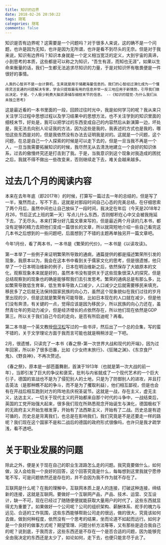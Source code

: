 ```yaml
---
title: 知识的边界
date: 2018-02-26 20:50:22
tags: 随笔
categories: 随笔
comments: false
---
```

知识是否有边界呢？这需要是一个问题吗？对于很多人来说，这的确不是一个问题，也许是因为无知，也许是因为无所谓，也许是看不到尽头的无奈。但是对于我来说，知识有边界吗？知识本身就是一个定义相当宽泛的定义，大到宇宙的真谛，小到思考的本质，这些都是可以称之为知识，“吾生有涯，而知也无涯”，如果以生命来衡量的话，我们一生都无法追求尽知识的力量，于是对知识怀有敬畏便是一件很好的事情。
<!--more-->
`人类的心智并不是一台计算机，生来就是用于储藏海量信息的。我们的心智经过演化成为一个懂得灵活变通的问题解决专家，学会只提取最有用的信息并举一反三地应用于新情势，引导我们做出决定。于是，个人极少耗费大脑资源储存细枝末节的信息。 --《知识的错觉-为什么我们从未独立思考》`

这是最近看的一本书里面的一段，回顾过往时光中，我是如何学习的呢？我从来只关注学习过程中思想过程以及学习结果中的思想方法，也不关注学到的知识里面的细枝末节，好处是，我可以把学过的东西变成自己的内容然后从新演算一边，坏处是，我无法去向别人论证我的方法，因为这些是我的，我表述的方式也是我的，哪怕这些东西是对的，但是我依然没有办法去证明我是对的。这就是一个问题，这个问题，在总是自己一个人探索的时候是可以走下去的，但是一旦当我不再是一个人，一旦当我需要拓展知识的时候，我尽然无从去清洗地建立一个良好的知识体系，过去的傲慢终究还是打击到了我。于是，当我意识到这个现象对我造成的困扰之后，我就不得不做出一些改变来，否则继续走下去，难关会越来越多。

# 过去几个月的阅读内容
本来在去年年底（即2017年）的时候，打算写一篇过去一年的总结的，但是写了一半，戛然而止，写不下去，这就是对那段时间自己心态的完美总结，在仔细思索了两个月后，虽然中间也让自己放纵了一段时间，我决定在年后（今天是2018年2月26，节后正式上班的第一天）写点儿什么东西，否则郁积在心中又会被我拖延下去，了无尽头。本来打算分好几篇文章来写的，但是最近两个月读的几本书，都没有足够的精力去把他们变成一篇很长的文章，所以就简短地介绍一些自己看完这几本书之后想到的一些问题吧，后面想到了不错的主题再单独另开一篇文章吧。

今年1月份，看了两本书，一本书是《繁荣的代价》，一本书是《以读攻读》。

第一本举了一些例子来证明繁荣所导致的通病，通篇提供的都是描述繁荣所引发的现象，我原本以为，我会在这本书中看到关于儒家文化的思考，但是很遗憾，他只举了一个日本明治维新的例子，日本在明治维新之后，依然保存了大娘原本的文化，观察现象本来就是好的，虽然本书没有提供关于这些现象很深入的探究，但是总结观察到的现象也的确是能够帮我们去引发思考。繁荣的通病总是有那么多，比如繁荣导致低生育率，低生育率导致人口减少，人口减少之后就需要移民来填充，移民多了之后就无法保持国家民族的向心力，虽然这个现象貌似在我们过往的岁月里出现的少，但是这就是繁荣有可能导致，比如日本现在的人口就在减少，但是他们没有奔溃，有关键的一点，觉得应该是因为移民少，所以民族的向心力还在，虽然青壮年的劳动力减少，但是经济增长的点依然存在，所以他们现在依然是GDP第三。所以关于我们自己今后的走向，是否有所启迪呢？再看。

第二本书是一个英文教授[但汉松](https://weibo.com/p/1005051769741763)写过的一些书评，然后出了一个总的合集，写的蛮不错的，关于文学理论方面于我而言可能也就是稍稍涉足一下吧。

2月，很遗憾，只读完了一本书《春之祭-第一次世界大战和现代的开端》，因为过年回家，所以补了很多旧番，比如《少女终末旅行》、《狂赌之渊》、《东京食尸鬼》、《野良神》，不再次赘述。

《春之祭》，原本是一部芭蕾舞剧，首演于1913年（也就是第一次大战的前一年），当即引发了巨大的争议和褒奖，批判与内省就成了一个现代艺术的一个巨大引子，德国的宣战也不是为了侵犯别人的土地，只是为了防御别人的进攻，并且打击英法（是那种瞧不起的争斗，而不是为了攫取利益），他们相互鄙视，但是也会有在开战后相互跑到对方的阵地去庆祝圣诞节。这就是一战，存在主义，虚无主义，达达主义，一切关于现代主义的开始都来自那个时代的斗争中，一战结束后，英国的工党开始强大起来，很多我们现在所熟悉观念开始诞生与演化，德国极权下的无政府主义开始生根发芽，开始有了法西斯主义，开始有了二战。历史总是有迹可循的，历史总是背离我们，也总是在影响我们，我们究竟是不是还要走一样的路呢？我们现在这个国家不是和二战后的德国的政府形式很像吗，也许只是我才疏学浅，看不透吧。

# 关于职业发展的问题
除此之外，便是关于现在自己的职业生涯路怎么走的问题。我究竟要做什么，如何做，没人会给我一个良好的回答，这个回答究竟是什么，每每想到这里我就宁愿停笔不写，可是问题依然还是存在的，并不会因为我不作为就不存在了。

互联网是什么呢？在我的理解中，互联网本质上是人的连接，打破这种连接，缔结新的连接，这就是互联网。要做好一个互联网产品，产品、技术、运营、交互设计，缺一不可，现在已经过了随随便便就能获取大量用户的时代了，这些东西就显得尤为重要了。如果做好一个公司呢？公司的组织架构、薪酬体系、舵手的魄力与远见、合适的工作氛围，这些东西能够帮助公司走的很远，做的很大，究竟该如何去做，做到何种程度，依然没有一个思考的结果，坐而论道不如起而远行。如何才是一个良好的做事方式呢？期望管理、问题分析方法等等，又有那些是适合我自己的呢？说到底，于我而言，这些东西还是不存在一个是否合适的问题，因为能够完全由我决定的东西还是太少了，如论如何，走下去，也便只能言尽于此了。

